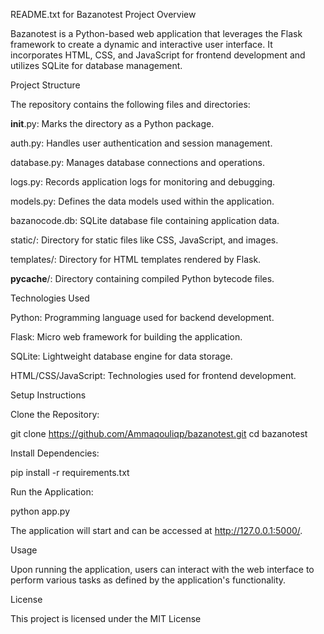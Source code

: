 README.txt for Bazanotest
Project Overview

Bazanotest is a Python-based web application that leverages the Flask framework to create a dynamic and interactive user interface. It incorporates HTML, CSS, and JavaScript for frontend development and utilizes SQLite for database management.

Project Structure

The repository contains the following files and directories:

__init__.py: Marks the directory as a Python package.

auth.py: Handles user authentication and session management.

database.py: Manages database connections and operations.

logs.py: Records application logs for monitoring and debugging.

models.py: Defines the data models used within the application.

bazanocode.db: SQLite database file containing application data.

static/: Directory for static files like CSS, JavaScript, and images.

templates/: Directory for HTML templates rendered by Flask.

__pycache__/: Directory containing compiled Python bytecode files.

Technologies Used

Python: Programming language used for backend development.

Flask: Micro web framework for building the application.

SQLite: Lightweight database engine for data storage.

HTML/CSS/JavaScript: Technologies used for frontend development.

Setup Instructions

Clone the Repository:

git clone https://github.com/Ammaqouliqp/bazanotest.git
cd bazanotest


Install Dependencies:

pip install -r requirements.txt


Run the Application:

python app.py


The application will start and can be accessed at http://127.0.0.1:5000/.

Usage

Upon running the application, users can interact with the web interface to perform various tasks as defined by the application's functionality.

License

This project is licensed under the MIT License
